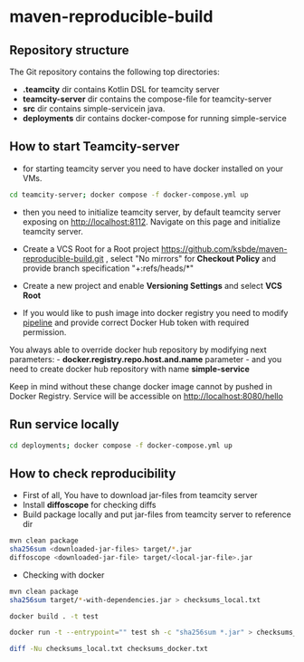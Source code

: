 # maven-reproducible-build

## Repository structure

The Git repository contains the following top directories:

- **.teamcity** dir contains Kotlin DSL for teamcity server
- **teamcity-server** dir contains the compose-file for teamcity-server
- **src** dir contains simple-servicein java.
- **deployments** dir contains docker-compose for running simple-service

## How to start Teamcity-server

- for starting teamcity server you need to have docker installed on your VMs.

```bash
cd teamcity-server; docker compose -f docker-compose.yml up
```

- then you need to initialize teamcity server, by default teamcity server exposing on <http://localhost:8112>. Navigate on this page and initialize teamcity server.

- Create a VCS Root for a Root project <https://github.com/ksbde/maven-reproducible-build.git> , select "No mirrors" for **Checkout Policy** and provide branch specification "+:refs/heads/*"

- Create a new project and enable **Versioning Settings** and select **VCS Root**

- If you would like to push image into docker registry you need to modify [pipeline](https://github.com/ksbde/maven-reproducible-build/blob/main/.teamcity/settings.kts#L67-L70) and provide correct Docker Hub token with required permission.

You always able to override docker hub repository by modifying next parameters:
    - **docker.registry.repo.host.and.name** parameter
    - and you need to create docker hub repository with name **simple-service**

Keep in mind without these change docker image cannot by pushed in Docker Registry.
Service will be accessible on <http://localhost:8080/hello>

## Run service locally

```bash
cd deployments; docker compose -f docker-compose.yml up
```

## How to check reproducibility

- First of all, You have to download jar-files from teamcity server
- Install **diffoscope** for checking diffs
- Build package locally and put jar-files from teamcity server to reference dir

```bash
mvn clean package
sha256sum <downloaded-jar-files> target/*.jar
diffoscope <downloaded-jar-file> target/<local-jar-file>.jar
```

- Checking with docker

```bash
mvn clean package
sha256sum target/*-with-dependencies.jar > checksums_local.txt

docker build . -t test

docker run -t --entrypoint="" test sh -c "sha256sum *.jar" > checksums_docker.txt

diff -Nu checksums_local.txt checksums_docker.txt
```
